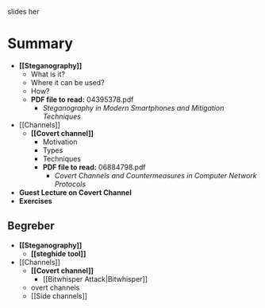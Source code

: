 slides her
# Summary
- **[[Steganography]]** 
	- What is it? 
	- Where it can be used? 
	- How? 
	- **PDF file to read:** 04395378.pdf
		- *Steganography in Modern Smartphones and Mitigation Techniques*
- [[Channels]]
	- **[[Covert channel]]** 
		- Motivation 
		- Types 
		- Techniques
		- **PDF file to read:** 06884798.pdf
			- *Covert Channels and Countermeasures in Computer Network Protocols*
- **Guest Lecture on Covert Channel**
- **Exercises**
## Begreber 
- **[[Steganography]]**
	- **[[steghide tool]]**
- [[Channels]]
	- **[[Covert channel]]** 
		- [[Bitwhisper Attack|Bitwhisper]]
	- overt channels
	- [[Side channels]]
